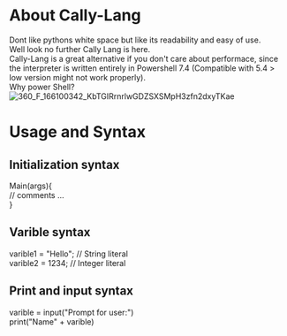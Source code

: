 # About Cally-Lang
Dont like pythons white space but like its readability and easy of use.<br/>
Well look no further Cally Lang is here.<br/>
Cally-Lang is a great alternative if you don't care about performace, since the interpreter is written entirely in Powershell 7.4 (Compatible with 5.4 > low version might not work properly).<br/>
Why power Shell?<br/>
![360_F_166100342_KbTGIRrnrlwGDZSXSMpH3zfn2dxyTKae](https://github.com/user-attachments/assets/5c8e4128-cc89-480e-9142-820d99d6366d)<br/>

# Usage and Syntax<br/>
## Initialization syntax<br/>
Main(args){<br/>
// comments
... <br/>
}<br/>
## Varible syntax<br/>
varible1 = "Hello"; // String literal <br/>
varible2 = 1234; // Integer literal<br/>
## Print and input syntax<br/>
varible = input("Prompt for user:")<br/>
print("Name" + varible)<br/>
